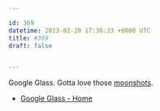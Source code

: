```yaml
---

id: 369
datetime: 2013-02-20 17:36:33 +0000 UTC
title: #369
draft: false


---
```


Google Glass. Gotta love those [moonshots](https://plus.google.com/+google/posts/eTHgKXd55SG). 

 
 * [Google Glass - Home](http://www.google.com/glass/start/)



